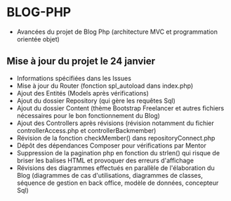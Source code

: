 # BLOG-PHP
- Avancées du projet de Blog Php (architecture MVC et programmation orientée objet)

## Mise à jour du projet le 24 janvier
- Informations spécifiées dans les Issues
- Mise à jour du Router (fonction spl_autoload dans index.php)
- Ajout des Entités (Models après vérifications)
- Ajout du dossier Repository (qui gère les requêtes Sql)
- Ajout du dossier Content (thème Bootstrap Freelancer et autres fichiers nécessaires pour le bon fonctionnement du Blog)
- Ajout des Controllers après révisions (révision notamment du fichier controllerAccess.php et controllerBackmember)
- Révision de la fonction checkMember() dans repositoryConnect.php
- Dépôt des dépendances Composer pour vérifications par Mentor
- Suppression de la pagination php en fonction du strlen() qui risque de briser les balises HTML et provoquer des erreurs d'affichage
- Révisions des diagrammes effectués en parallèle de l'élaboration du Blog (diagrammes de cas d'utilisations, diagrammes de classes, séquence de gestion en back office, modèle de données, concepteur Sql)